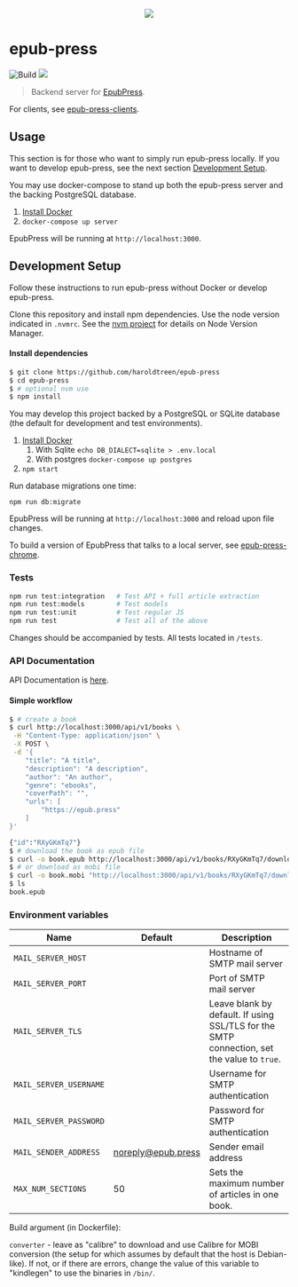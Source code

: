 <p align="center"><img src="https://cloud.githubusercontent.com/assets/1745854/14191006/397082b2-f75b-11e5-9f5b-6016d069556b.png"/>
</p>

# epub-press

![Build](https://github.com/haroldtreen/epub-press/workflows/Build/badge.svg?branch=master)
<a href="https://codeclimate.com/github/haroldtreen/epub-press/maintainability"><img src="https://api.codeclimate.com/v1/badges/444d1c975273b32ee0f1/maintainability" /></a>

> Backend server for [EpubPress](https://epub.press).

For clients, see [epub-press-clients](https://github.com/haroldtreen/epub-press-clients).

## Usage

This section is for those who want to simply run epub-press locally. If you want to
develop epub-press, see the next section [Development Setup](#development-setup).

You may use docker-compose to stand up both the epub-press server and the backing PostgreSQL database.

1.  [Install Docker](https://docs.docker.com/engine/installation/)
1.  `docker-compose up server`

EpubPress will be running at `http://localhost:3000`.

## Development Setup

Follow these instructions to run epub-press without Docker or develop epub-press.

Clone this repository and install npm dependencies. Use the node version indicated 
in `.nvmrc`. See the [nvm project](https://github.com/nvm-sh/nvm) for details on Node
Version Manager.

#### Install dependencies
```bash
$ git clone https://github.com/haroldtreen/epub-press
$ cd epub-press
$ # optional nvm use
$ npm install
```

You may develop this project backed by a PostgreSQL or SQLite database (the default
for development and test environments).

1.  [Install Docker](https://docs.docker.com/engine/installation/)
    1. With Sqlite `echo DB_DIALECT=sqlite > .env.local`
    1. With postgres `docker-compose up postgres`
1.  `npm start`

Run database migrations one time:

`npm run db:migrate`

EpubPress will be running at `http://localhost:3000` and reload upon file changes.

To build a version of EpubPress that talks to a local server, see
[epub-press-chrome](https://github.com/haroldtreen/epub-press-clients/tree/master/packages/epub-press-chrome#usage-with-local-server).

### Tests

```bash
npm run test:integration   # Test API + full article extraction
npm run test:models        # Test models
npm run test:unit          # Test regular JS
npm run test               # Test all of the above
```

Changes should be accompanied by tests. All tests located in `/tests`.

### API Documentation

API Documentation is [here](./API.md).

#### Simple workflow
```sh
$ # create a book
$ curl http://localhost:3000/api/v1/books \
 -H "Content-Type: application/json" \
 -X POST \
 -d '{
    "title": "A title",
    "description": "A description",
    "author": "An author",
    "genre": "ebooks",
    "coverPath": "",
    "urls": [
        "https://epub.press"
    ]
}'

{"id":"RXyGKmTq7"}
$ # download the book as epub file 
$ curl -o book.epub http://localhost:3000/api/v1/books/RXyGKmTq7/download
$ # or download as mobi file
$ curl -o book.mobi "http://localhost:3000/api/v1/books/RXyGKmTq7/download?filetype=mobi"
$ ls
book.epub
```

### Environment variables

| Name                   | Default            | Description                                                                               |
|------------------------|--------------------|-------------------------------------------------------------------------------------------|
| `MAIL_SERVER_HOST`     |                    | Hostname of SMTP mail server                                                              |
| `MAIL_SERVER_PORT`     |                    | Port of SMTP mail server                                                                  |
| `MAIL_SERVER_TLS`      |                    | Leave blank by default. If using SSL/TLS for the SMTP connection, set the value to `true`.|
| `MAIL_SERVER_USERNAME` |                    | Username for SMTP authentication                                                          |
| `MAIL_SERVER_PASSWORD` |                    | Password for SMTP authentication                                                          |
| `MAIL_SENDER_ADDRESS`  | noreply@epub.press | Sender email address                                                                      |
| `MAX_NUM_SECTIONS`     | 50                 | Sets the maximum number of articles in one book.    

Build argument (in Dockerfile):

`converter` - leave as "calibre" to download and use Calibre for MOBI conversion (the setup for which assumes by default that the host is Debian-like). If not, or if there are errors, change the value of this variable to "kindlegen" to use the binaries in `/bin/`.
